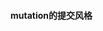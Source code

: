 #### mutation的提交风格

<script>
    1.普通的提交风格
    //App.vue
    addCount(count) {
        this.$store.commit('incrementCount', count);
    }
    //index.js
    incrementCount(state, count) {
        state.count += count
    }
    //App.vue
    2.特殊的提交风格
    addCount(count) {
        this.$store.commit({
            type: 'incrementCount',
            count: count
        })
    }
    //index.js
    incrementCount(state, payload) {
        state.count = payload.count
    }
</script>

